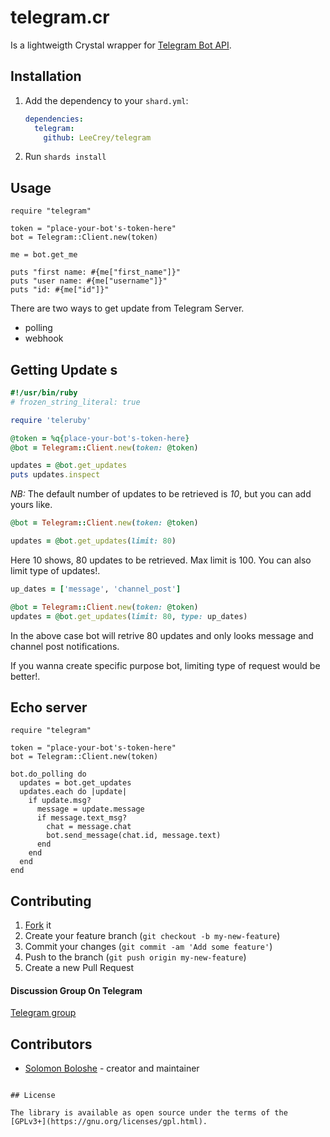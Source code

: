 # telegram.cr

Is a lightweigth Crystal wrapper for [Telegram Bot API](https://core.telegram.org/bots/api).

## Installation

1. Add the dependency to your `shard.yml`:

   ```yaml
   dependencies:
     telegram:
       github: LeeCrey/telegram
   ```

2. Run `shards install`

## Usage

```crystal
require "telegram"

token = "place-your-bot's-token-here"
bot = Telegram::Client.new(token)

me = bot.get_me

puts "first name: #{me["first_name"]}"
puts "user name: #{me["username"]}"
puts "id: #{me["id"]}"
```

There are two ways to get update from Telegram Server.

- polling
- webhook

## Getting Update s

```ruby
#!/usr/bin/ruby
# frozen_string_literal: true

require 'teleruby'

@token = %q{place-your-bot's-token-here}
@bot = Telegram::Client.new(token: @token)

updates = @bot.get_updates
puts updates.inspect
```

_NB:_ The default number of updates to be retrieved is _10_, but you can add yours like.

```ruby
@bot = Telegram::Client.new(token: @token)

updates = @bot.get_updates(limit: 80)
```

Here 10 shows, 80 updates to be retrieved. Max limit is 100. You can also limit type of updates!.

```ruby
up_dates = ['message', 'channel_post']

@bot = Telegram::Client.new(token: @token)
updates = @bot.get_updates(limit: 80, type: up_dates)
```

In the above case bot will retrive 80 updates and only looks message and channel post notifications.

If you wanna create specific purpose bot, limiting type of request would be better!.

## Echo server

```crystal
require "telegram"

token = "place-your-bot's-token-here"
bot = Telegram::Client.new(token)

bot.do_polling do
  updates = bot.get_updates
  updates.each do |update|
    if update.msg?
      message = update.message
      if message.text_msg?
        chat = message.chat
        bot.send_message(chat.id, message.text)
      end
    end
  end
end
```

## Contributing

1. [Fork](https://github.com/LeeCrey/telegram/fork) it
2. Create your feature branch (`git checkout -b my-new-feature`)
3. Commit your changes (`git commit -am 'Add some feature'`)
4. Push to the branch (`git push origin my-new-feature`)
5. Create a new Pull Request

#### Discussion Group On Telegram

[Telegram group](https://t.me/crystal_lang_telegram_bot_api)

## Contributors

- [Solomon Boloshe](https://github.com/LeeCrey) - creator and maintainer

```

## License

The library is available as open source under the terms of the [GPLv3+](https://gnu.org/licenses/gpl.html).
```
